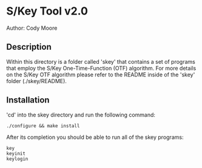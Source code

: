# S/Key Tool v2.0
Author: Cody Moore

## Description

Within this directory is a folder called 'skey' that contains
a set of programs that employ the S/Key One-Time-Function (OTF)
algorithm.  For more details on the S/Key OTF algorithm please
refer to the README inside of the 'skey' folder (./skey/README).


## Installation

'cd' into the skey directory and run the following command:

	./configure && make install

After its completion you should be able to run all of the skey programs:

	key
	keyinit
	keylogin

